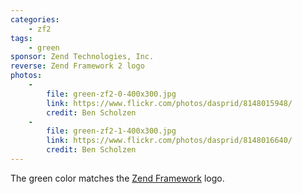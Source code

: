 ```yaml
---
categories:
    - zf2
tags:
    - green
sponsor: Zend Technologies, Inc.
reverse: Zend Framework 2 logo
photos:
    -
        file: green-zf2-0-400x300.jpg
        link: https://www.flickr.com/photos/dasprid/8148015948/
        credit: Ben Scholzen
    -
        file: green-zf2-1-400x300.jpg
        link: https://www.flickr.com/photos/dasprid/8148016640/
        credit: Ben Scholzen
---
```


The green color matches the [Zend Framework](https://framework.zend.com/) logo.
